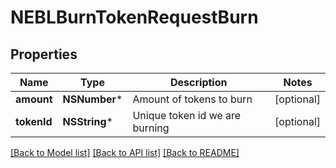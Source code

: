 # NEBLBurnTokenRequestBurn

## Properties
Name | Type | Description | Notes
------------ | ------------- | ------------- | -------------
**amount** | **NSNumber*** | Amount of tokens to burn | [optional] 
**tokenId** | **NSString*** | Unique token id we are burning | [optional] 

[[Back to Model list]](../README.md#documentation-for-models) [[Back to API list]](../README.md#documentation-for-api-endpoints) [[Back to README]](../README.md)


